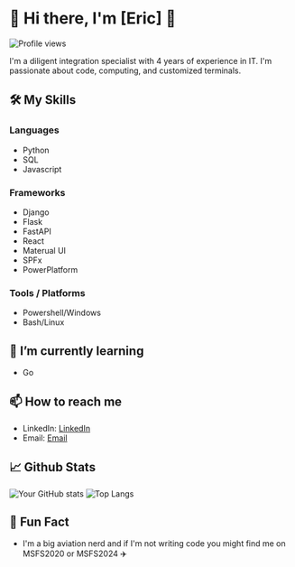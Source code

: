 # 👋 Hi there, I'm [Eric] 👋

![Profile views](https://gpvc.arturio.dev/[erictossell])

I'm a diligent integration specialist with 4 years of experience in IT. I'm passionate about code, computing, and customized terminals. 

## 🛠️ My Skills

### Languages

- Python
- SQL
- Javascript


### Frameworks

- Django
- Flask
- FastAPI
- React
- Materual UI
- SPFx
- PowerPlatform

### Tools / Platforms

- Powershell/Windows
- Bash/Linux

## 🌱 I’m currently learning 

- Go

## 📫 How to reach me 

- LinkedIn: [LinkedIn](https://linkedin.com/in/erictossell)
- Email: [Email](mailto:eric@tossell.ca)

## 📈 Github Stats 

![Your GitHub stats](https://github-readme-stats.vercel.app/api?username=erictossell&show_icons=true&theme=radical)
![Top Langs](https://github-readme-stats.vercel.app/api/top-langs/?username=erictossell&layout=compact&theme=radical)

## 🎉 Fun Fact 

- I'm a big aviation nerd and if I'm not writing code you might find me on MSFS2020 or MSFS2024 ✈️



